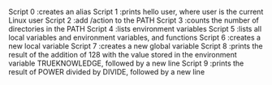 Script 0 :creates an alias
Script 1 :prints hello user, where user is the current Linux user
Script 2 :add /action to the PATH
Script 3 :counts the number of directories in the PATH
Script 4 :lists environment variables
Script 5 :lists all local variables and environment variables, and functions
Script 6 :creates a new local variable
Script 7 :creates a new global variable
Script 8 :prints the result of the addition of 128 with the value stored in the environment variable TRUEKNOWLEDGE, followed by a new line
Script 9 :prints the result of POWER divided by DIVIDE, followed by a new line
